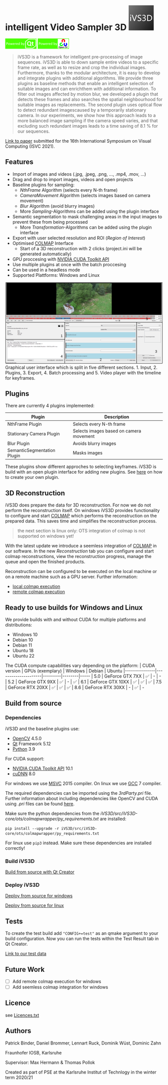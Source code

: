 # intelligent Video Sampler 3D ![iVS3D-Logo](doc/GUI_ICON_IVS3D_mini.png)

![Qt](doc/poweredByQt.png) ![OpenCV](doc/poweredByOpenCV.png)

>iVS3D is a framework for intelligent pre-processing of image sequences. iVS3D is able to down sample entire videos to a specific frame rate, as well as to resize and crop the individual images. Furthermore, thanks to the modular architecture, it is easy to develop and integrate plugins with additional algorithms. We provide three plugins as baseline methods that enable an intelligent selection of suitable images and can enrichthem with additional information. To filter out images affected by motion blur, we developed a plugin that detects these frames and also searches the spatial neighbourhood for suitable images as replacements. The second plugin uses optical flow to detect redundant imagescaused by a temporarily stationary camera. In our experiments, we show how this approach leads to a more balanced image sampling if the camera speed varies, and that excluding such redundant images leads to a time saving of 8.1 % for our sequences.

[Link to paper] submitted for the 16th International Symposium on Visual Computing (ISVC 2021).


## Features

- Import of images and videos (.jpg, .jpeg, .png, ..., .mp4, .mov, ...)
- Drag and drop to import images, videos and open projects
- Baseline plugins for sampling:
    - _NthFrame_ Algorithm (selects every N-th frame)
    - _CameraMovement_ Algorithm (selects images based on camera movement)
    - _Blur_ Algorithm (avoid blurry images)
    - More _Sampling_-Algorithms can be added using the plugin interface
- Semantic segmentation to mask challenging areas in the input images to prevent these from being processed
    - More _Transformation_-Algorithms can be added using the plugin interface
- Export with user selected resolution and ROI (_Region of Interest_)
- Optimised [COLMAP] Interface
    - Start of a 3D reconstruction with 2 clicks (project.ini will be generated automatically)
- GPU proccesing with [NVIDIA CUDA Toolkit API]
- Use multiple plugins at once with the batch proccesing
- Can be used in a headless mode
- Supported Plattforms: Windows and Linux


![GUI](doc/gui.png)
Graphical user interface which is split in five different sections. 1. Input, 2. Plugins, 3. Export, 4. Batch processing and 5. Video player with the timeline for keyframes.

## Plugins

There are currently 4 plugins implemented:

| Plugin | Description |
| ------ | ------ |
| NthFrame Plugin | Selects every N-th frame |
| Stationary Camera Plugin | Selects images based on camera movement |
| Blur Plugin | Avoids blurry images |
| SemanticSegmentation Plugin | Masks images |

These plugins show different approches to selecting keyframes. iVS3D is build with an open plugin interface for adding new plugins. See [here](doc/create_plugin.md) on how to create your own plugin.

## 3D Reconstruction
iVS3D does prepare the data for 3D reconstruction. For now we do not perform the reconstruction itself. On windows iVS3D provides functionality to configure and start [COLMAP] which performs the reconstruction on the prepared data. This saves time and simplifies the reconstruction process. 

> the next section is linux only: OTS integration of colmap is not supported on windows yet!

With the latest update we introduce a seemless integration of [COLMAP] in our software. In the new *Reconstruction* tab you can configure and start colmap reconstructions, view the reconstruction progress, manage the queue and open the finished products.

Reconstruction can be configured to be executed on the local machine or on a remote machine such as a GPU server. Further information:
- [local colmap execution](doc/local_colmap_execution.md)
- [remote colmap execution](doc/remote_colmap_execution.md)

## Ready to use builds for Windows and Linux

We provide builds with and without CUDA for multiple platforms and distributions:
- Windows 10
- Debian 10
- Debian 11
- Ubuntu 18
- Ubuntu 22

<!-- To use the included plugin for semantic segmentation you can download the models we used in our paper:
[Link to models]

To use other models, they have to be in the .onnx format. In addition, the plug-in requires a file that maps the classes to specific colors. -->

The CUDA compute capabilities vary depending on the platform:
| CUDA version 	| GPUs (exemplary)    | Windows | Debian | Ubuntu
|---------------|---------------------|---------|--------|-----
|	5.0    	    |	GeForce GTX 7XX   | ✅      | -     | -
|	5.2    	    |	GeForce GTX 9XX   | ✅      | -     | ✅
|	6.1	        |   GeForce GTX 10XX  | ✅      | ✅    | ✅
|	7.5	        |   GeForce RTX 20XX  | ✅      | ✅    | ✅
|   8.6         |   GeForce RTX 30XX  | -       | ✅    | -

## Build from source
### Dependencies

iVS3D and the baseline plugins use:
- [OpenCV] 4.5.0
- [Qt] Framework 5.12
- [Python] 3.9

For CUDA support:
- [NVIDIA CUDA Toolkit API] 10.1
- [cuDNN] 8.0

For windows we use [MSVC] 2015 compiler. On linux we use [GCC] 7 compiler.

The required dependencies can be imported using the _3rdParty.pri_ file. Further information about including dependencies like OpenCV and CUDA using _.pri_ files can be found [here](doc/3rdparty.md).

Make sure the python dependencies from the _iVS3D/src/iVS3D-core/ots/colmapwrapper/py_requirements.txt_ are installed:
```sd
pip install --upgrade -r iVS3D/src/iVS3D-core/ots/colmapwrapper/py_requirements.txt
```
For linux use ```pip3``` instead. Make sure these dependencies are installed correctly!

### Build iVS3D

[Build from source with Qt Creator](doc/build_qtcreator.md)

### Deploy iVS3D
[Deploy from source for windows](doc/build_win.md)

[Deploy from source for linux](doc/build_linux.md)

## Tests

To create the test build add ```"CONFIG+=test"``` as an qmake argument to your build configuration. 
Now you can run the tests within the Test Result tab in Qt Creator.

[Link to our test data]

## Future Work
- [ ] Add remote colmap execution for windows
- [ ] Add seemless colmap integration for windows

## Licence

see [Licences.txt](Licences.txt)

## Authors

Patrick Binder, Daniel Brommer, Lennart Ruck, Dominik Wüst, Dominic Zahn

Fraunhofer IOSB, Karlsruhe

Supervisor: Max Hermann & Thomas Pollok

Created as part of PSE at the Karlsruhe Institut of Technlogy in the winter term 2020/21

  [COLMAP]: https://demuc.de/colmap/
  [OpenCV]: https://github.com/opencv
  [Qt]:     https://www.qt.io
  [MSVC]:   https://www.microsoft.com/de-de/download/details.aspx?id=48159
  [GCC]:    https://gcc.gnu.org
  [Python]: https://www.python.org/downloads/
  [NVIDIA CUDA Toolkit API]:    https://developer.nvidia.com/cuda-zone
  [cuDNN]:  https://developer.nvidia.com/cudnn
  [Link to paper]: https://arxiv.org/abs/2110.11810
  [Link to models]: https://drive.google.com/drive/folders/122EDO4UxhEYRy5MI1OIpePnsibwGGXjA?usp=sharing
  [Link to our test data]: https://drive.google.com/drive/folders/1hPFtDqQKF9JzBpNTV016unL7awRCsxNj?usp=sharing
